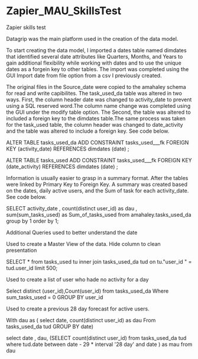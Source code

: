 # Zapier_MAU_SkillsTest
Zapier skills test

Datagrip was the main platform used in the creation of the data model.

To start creating the data model, I imported a dates table named dimdates that identified several date attributes like Quarters, Months, and Years to gain additional flexibility while working with dates and to use the unique dates as a forgein key to other tables. The import was completed using the GUI Import date from file option from a csv I previously created.


The original files in the Source_date were copied to the amahaley schema for read and write capibilites. The task_used_da table was altered in two ways. First, the column header date was changed to activity_date to prevent using a SQL reserved word.The column name change was completed using the GUI under the modify table option. The Second, the table was altered to included a foreign key to the dimdates table.The same process was taken for the task_used table, the column header was changed to date_activity and the table was altered to include a foreign key. See code below.

   ALTER TABLE tasks_used_da
   ADD CONSTRAINT tasks_used___fk
   FOREIGN KEY (activity_date) REFERENCES dimdates (date) ;
   
   ALTER TABLE tasks_used
   ADD CONSTRAINT tasks_used___fk
   FOREIGN KEY (date_activity) REFERENCES dimdates (date) ;

Information is usually easier to grasp in a summary format. 
After the tables were linked by Primary Key to Foreign Key. A summary was created based on the dates, daily active users, and the Sum of task for each activity_date. See code below.

   SELECT activity_date , count(distinct  user_id) as dau , sum(sum_tasks_used) as Sum_of_tasks_used
   from amahaley.tasks_used_da
   group by 1
   order by 1;
   
   
Additional Queries used to better understand the date

Used to create a Master View of the data. Hide column to clean presentation

  SELECT * from tasks_used tu inner join tasks_used_da tud on
      tu."user_id " = tud.user_id
  limit 500;

Used to create a list of user who hade no activity for a day

  Select distinct (user_id),Count(user_id) from tasks_used_da
  Where sum_tasks_used = 0
  GROUP BY user_id

Used to create a previous 28 day forecast for active users.

  With dau as ( select date, count(distinct user_id) as dau
      From tasks_used_da tud
      GROUP BY date)

  select date , dau,
      (SELECT count(distinct user_id)
                      from tasks_used_da tud
                        where tud.date between date - 29 * interval '28 day' and date ) as mau
  from dau
